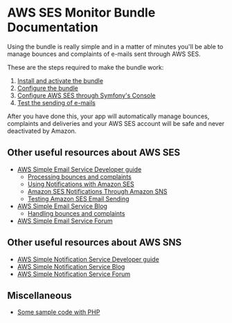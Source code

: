 AWS SES Monitor Bundle Documentation
====================================

Using the bundle is really simple and in a matter of minutes you'll be able to manage bounces and complaints of e-mails sent through AWS SES.

These are the steps required to make the bundle work:

1. [Install and activate the bundle](Installation.md)
2. [Configure the bundle](Configuration.md)
3. [Configure AWS SES through Symfony's Console](Integration.md)
4. [Test the sending of e-mails](Test.md)

After you have done this, your app will automatically manage bounces, complaints and deliveries and your AWS SES account will be safe and never deactivated by Amazon.

Other useful resources about AWS SES
------------------------------------

* [AWS Simple Email Service Developer guide](http://docs.aws.amazon.com/ses/latest/DeveloperGuide/Welcome.html)
    * [Processing bounces and complaints](http://docs.aws.amazon.com/ses/latest/DeveloperGuide/best-practices-bounces-complaints.html)
    * [Using Notifications with Amazon SES](http://docs.aws.amazon.com/ses/latest/DeveloperGuide/notifications.html)
    * [Amazon SES Notifications Through Amazon SNS](http://docs.aws.amazon.com/ses/latest/DeveloperGuide/notifications-via-sns.html)
    * [Testing Amazon SES Email Sending](http://docs.aws.amazon.com/ses/latest/DeveloperGuide/mailbox-simulator.html)
* [AWS Simple Email Service Blog](http://sesblog.amazon.com/)
    * [Handling bounces and complaints](http://sesblog.amazon.com/post/TxJE1JNZ6T9JXK/-Handling-span-class-matches-Bounces-span-and-Complaints.pdf)
* [AWS Simple Email Service Forum](https://forums.aws.amazon.com/forum.jspa?forumID=90)

Other useful resources about AWS SNS
------------------------------------

* [AWS Simple Notification Service Developer guide](http://docs.aws.amazon.com/sns/latest/dg/welcome.html)
* [AWS Simple Notification Service Blog](https://aws.amazon.com/it/blogs/aws/category/amazon-sns/)
* [AWS Simple Notification Service Forum](https://forums.aws.amazon.com/forum.jspa?forumID=72)

Miscellaneous
-------------

- [Some sample code with PHP](https://forums.aws.amazon.com/message.jspa?messageID=202798#202798)